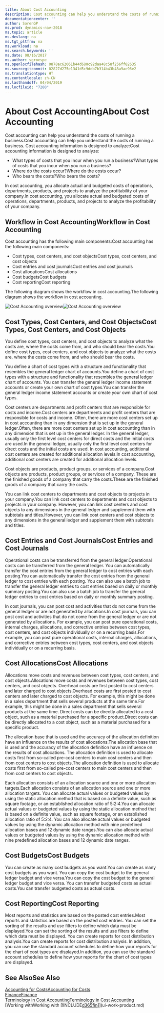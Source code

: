 ```yaml
---
title: About Cost Accounting
description: Cost accounting can help you understand the costs of running a business.
documentationcenter: ''
author: SorenGP
ms.prod: dynamics-nav-2018
ms.topic: article
ms.devlang: na
ms.tgt_pltfrm: na
ms.workload: na
ms.search.keywords: ''
ms.date: 08/16/2017
ms.author: sgroespe
ms.openlocfilehash: 0878ac62061b44d680c92daa48c58f256ff82635
ms.sourcegitcommit: 02827d275e1341d5c9ddb7b314b43b48a9ac96e2
ms.translationtype: HT
ms.contentlocale: zh-CN
ms.lasthandoff: 04/04/2019
ms.locfileid: "7280"
---
```

# <a name="about-cost-accounting"></a><span data-ttu-id="71a46-103">About Cost Accounting</span><span class="sxs-lookup"><span data-stu-id="71a46-103">About Cost Accounting</span></span>
<span data-ttu-id="71a46-104">Cost accounting can help you understand the costs of running a business.</span><span class="sxs-lookup"><span data-stu-id="71a46-104">Cost accounting can help you understand the costs of running a business.</span></span> <span data-ttu-id="71a46-105">Cost accounting information is designed to analyze:</span><span class="sxs-lookup"><span data-stu-id="71a46-105">Cost accounting information is designed to analyze:</span></span>  

-   <span data-ttu-id="71a46-106">What types of costs that you incur when you run a business?</span><span class="sxs-lookup"><span data-stu-id="71a46-106">What types of costs that you incur when you run a business?</span></span>  
-   <span data-ttu-id="71a46-107">Where do the costs occur?</span><span class="sxs-lookup"><span data-stu-id="71a46-107">Where do the costs occur?</span></span>  
-   <span data-ttu-id="71a46-108">Who bears the costs?</span><span class="sxs-lookup"><span data-stu-id="71a46-108">Who bears the costs?</span></span>  

<span data-ttu-id="71a46-109">In cost accounting, you allocate actual and budgeted costs of operations, departments, products, and projects to analyze the profitability of your company.</span><span class="sxs-lookup"><span data-stu-id="71a46-109">In cost accounting, you allocate actual and budgeted costs of operations, departments, products, and projects to analyze the profitability of your company.</span></span>  

## <a name="workflow-in-cost-accounting"></a><span data-ttu-id="71a46-110">Workflow in Cost Accounting</span><span class="sxs-lookup"><span data-stu-id="71a46-110">Workflow in Cost Accounting</span></span>  
<span data-ttu-id="71a46-111">Cost accounting has the following main components:</span><span class="sxs-lookup"><span data-stu-id="71a46-111">Cost accounting has the following main components:</span></span>  

-   <span data-ttu-id="71a46-112">Cost types, cost centers, and cost objects</span><span class="sxs-lookup"><span data-stu-id="71a46-112">Cost types, cost centers, and cost objects</span></span>  
-   <span data-ttu-id="71a46-113">Cost entries and cost journals</span><span class="sxs-lookup"><span data-stu-id="71a46-113">Cost entries and cost journals</span></span>  
-   <span data-ttu-id="71a46-114">Cost allocations</span><span class="sxs-lookup"><span data-stu-id="71a46-114">Cost allocations</span></span>  
-   <span data-ttu-id="71a46-115">Cost budgets</span><span class="sxs-lookup"><span data-stu-id="71a46-115">Cost budgets</span></span>
-   <span data-ttu-id="71a46-116">Cost reporting</span><span class="sxs-lookup"><span data-stu-id="71a46-116">Cost reporting</span></span>  

<span data-ttu-id="71a46-117">The following diagram shows the workflow in cost accounting.</span><span class="sxs-lookup"><span data-stu-id="71a46-117">The following diagram shows the workflow in cost accounting.</span></span>  

<span data-ttu-id="71a46-118">![Cost Accounting overview](media/costaccountingoverview.png "CostAccountingOverview")</span><span class="sxs-lookup"><span data-stu-id="71a46-118">![Cost Accounting overview](media/costaccountingoverview.png "CostAccountingOverview")</span></span>  

## <a name="cost-types-cost-centers-and-cost-objects"></a><span data-ttu-id="71a46-119">Cost Types, Cost Centers, and Cost Objects</span><span class="sxs-lookup"><span data-stu-id="71a46-119">Cost Types, Cost Centers, and Cost Objects</span></span>  
<span data-ttu-id="71a46-120">You define cost types, cost centers, and cost objects to analyze what the costs are, where the costs come from, and who should bear the costs.</span><span class="sxs-lookup"><span data-stu-id="71a46-120">You define cost types, cost centers, and cost objects to analyze what the costs are, where the costs come from, and who should bear the costs.</span></span>  

<span data-ttu-id="71a46-121">You define a chart of cost types with a structure and functionality that resembles the general ledger chart of accounts.</span><span class="sxs-lookup"><span data-stu-id="71a46-121">You define a chart of cost types with a structure and functionality that resembles the general ledger chart of accounts.</span></span> <span data-ttu-id="71a46-122">You can transfer the general ledger income statement accounts or create your own chart of cost types.</span><span class="sxs-lookup"><span data-stu-id="71a46-122">You can transfer the general ledger income statement accounts or create your own chart of cost types.</span></span>  

<span data-ttu-id="71a46-123">Cost centers are departments and profit centers that are responsible for costs and income.</span><span class="sxs-lookup"><span data-stu-id="71a46-123">Cost centers are departments and profit centers that are responsible for costs and income.</span></span> <span data-ttu-id="71a46-124">Often, there are more cost centers set up in cost accounting than in any dimension that is set up in the general ledger.</span><span class="sxs-lookup"><span data-stu-id="71a46-124">Often, there are more cost centers set up in cost accounting than in any dimension that is set up in the general ledger.</span></span> <span data-ttu-id="71a46-125">In the general ledger, usually only the first level cost centers for direct costs and the initial costs are used.</span><span class="sxs-lookup"><span data-stu-id="71a46-125">In the general ledger, usually only the first level cost centers for direct costs and the initial costs are used.</span></span> <span data-ttu-id="71a46-126">In cost accounting, additional cost centers are created for additional allocation levels.</span><span class="sxs-lookup"><span data-stu-id="71a46-126">In cost accounting, additional cost centers are created for additional allocation levels.</span></span>  

<span data-ttu-id="71a46-127">Cost objects are products, product groups, or services of a company.</span><span class="sxs-lookup"><span data-stu-id="71a46-127">Cost objects are products, product groups, or services of a company.</span></span> <span data-ttu-id="71a46-128">These are the finished goods of a company that carry the costs.</span><span class="sxs-lookup"><span data-stu-id="71a46-128">These are the finished goods of a company that carry the costs.</span></span>  

<span data-ttu-id="71a46-129">You can link cost centers to departments and cost objects to projects in your company.</span><span class="sxs-lookup"><span data-stu-id="71a46-129">You can link cost centers to departments and cost objects to projects in your company.</span></span> <span data-ttu-id="71a46-130">However, you can link cost centers and cost objects to any dimensions in the general ledger and supplement them with subtotals and titles.</span><span class="sxs-lookup"><span data-stu-id="71a46-130">However, you can link cost centers and cost objects to any dimensions in the general ledger and supplement them with subtotals and titles.</span></span>  

## <a name="cost-entries-and-cost-journals"></a><span data-ttu-id="71a46-131">Cost Entries and Cost Journals</span><span class="sxs-lookup"><span data-stu-id="71a46-131">Cost Entries and Cost Journals</span></span>  
<span data-ttu-id="71a46-132">Operational costs can be transferred from the general ledger.</span><span class="sxs-lookup"><span data-stu-id="71a46-132">Operational costs can be transferred from the general ledger.</span></span> <span data-ttu-id="71a46-133">You can automatically transfer the cost entries from the general ledger to cost entries with each posting.</span><span class="sxs-lookup"><span data-stu-id="71a46-133">You can automatically transfer the cost entries from the general ledger to cost entries with each posting.</span></span> <span data-ttu-id="71a46-134">You can also use a batch job to transfer the general ledger entries to cost entries based on daily or monthly summary posting.</span><span class="sxs-lookup"><span data-stu-id="71a46-134">You can also use a batch job to transfer the general ledger entries to cost entries based on daily or monthly summary posting.</span></span>  

<span data-ttu-id="71a46-135">In cost journals, you can post cost and activities that do not come from the general ledger or are not generated by allocations.</span><span class="sxs-lookup"><span data-stu-id="71a46-135">In cost journals, you can post cost and activities that do not come from the general ledger or are not generated by allocations.</span></span> <span data-ttu-id="71a46-136">For example, you can post pure operational costs, internal charges, allocations, and corrective entries between cost types, cost centers, and cost objects individually or on a recurring basis.</span><span class="sxs-lookup"><span data-stu-id="71a46-136">For example, you can post pure operational costs, internal charges, allocations, and corrective entries between cost types, cost centers, and cost objects individually or on a recurring basis.</span></span>  

## <a name="cost-allocations"></a><span data-ttu-id="71a46-137">Cost Allocations</span><span class="sxs-lookup"><span data-stu-id="71a46-137">Cost Allocations</span></span>  
<span data-ttu-id="71a46-138">Allocations move costs and revenues between cost types, cost centers, and cost objects.</span><span class="sxs-lookup"><span data-stu-id="71a46-138">Allocations move costs and revenues between cost types, cost centers, and cost objects.</span></span> <span data-ttu-id="71a46-139">Overhead costs are first posted to cost centers and later charged to cost objects.</span><span class="sxs-lookup"><span data-stu-id="71a46-139">Overhead costs are first posted to cost centers and later charged to cost objects.</span></span> <span data-ttu-id="71a46-140">For example, this might be done in a sales department that sells several products at the same time.</span><span class="sxs-lookup"><span data-stu-id="71a46-140">For example, this might be done in a sales department that sells several products at the same time.</span></span> <span data-ttu-id="71a46-141">Direct costs can be directly allocated to a cost object, such as a material purchased for a specific product.</span><span class="sxs-lookup"><span data-stu-id="71a46-141">Direct costs can be directly allocated to a cost object, such as a material purchased for a specific product.</span></span>  

<span data-ttu-id="71a46-142">The allocation base that is used and the accuracy of the allocation definition have an influence on the results of cost allocations.</span><span class="sxs-lookup"><span data-stu-id="71a46-142">The allocation base that is used and the accuracy of the allocation definition have an influence on the results of cost allocations.</span></span> <span data-ttu-id="71a46-143">The allocation definition is used to allocate costs first from so-called pre-cost centers to main cost centers and then from cost centers to cost objects.</span><span class="sxs-lookup"><span data-stu-id="71a46-143">The allocation definition is used to allocate costs first from so-called pre-cost centers to main cost centers and then from cost centers to cost objects.</span></span>  

<span data-ttu-id="71a46-144">Each allocation consists of an allocation source and one or more allocation targets.</span><span class="sxs-lookup"><span data-stu-id="71a46-144">Each allocation consists of an allocation source and one or more allocation targets.</span></span> <span data-ttu-id="71a46-145">You can allocate actual values or budgeted values by using the static allocation method that is based on a definite value, such as square footage, or an established allocation ratio of 5:2:4.</span><span class="sxs-lookup"><span data-stu-id="71a46-145">You can allocate actual values or budgeted values by using the static allocation method that is based on a definite value, such as square footage, or an established allocation ratio of 5:2:4.</span></span> <span data-ttu-id="71a46-146">You can also allocate actual values or budgeted values by using the dynamic allocation method with nine predefined allocation bases and 12 dynamic date ranges.</span><span class="sxs-lookup"><span data-stu-id="71a46-146">You can also allocate actual values or budgeted values by using the dynamic allocation method with nine predefined allocation bases and 12 dynamic date ranges.</span></span>  

## <a name="cost-budgets"></a><span data-ttu-id="71a46-147">Cost Budgets</span><span class="sxs-lookup"><span data-stu-id="71a46-147">Cost Budgets</span></span>  
<span data-ttu-id="71a46-148">You can create as many cost budgets as you want.</span><span class="sxs-lookup"><span data-stu-id="71a46-148">You can create as many cost budgets as you want.</span></span> <span data-ttu-id="71a46-149">You can copy the cost budget to the general ledger budget and vice versa.</span><span class="sxs-lookup"><span data-stu-id="71a46-149">You can copy the cost budget to the general ledger budget and vice versa.</span></span> <span data-ttu-id="71a46-150">You can transfer budgeted costs as actual costs.</span><span class="sxs-lookup"><span data-stu-id="71a46-150">You can transfer budgeted costs as actual costs.</span></span>  

## <a name="cost-reporting"></a><span data-ttu-id="71a46-151">Cost Reporting</span><span class="sxs-lookup"><span data-stu-id="71a46-151">Cost Reporting</span></span>  
<span data-ttu-id="71a46-152">Most reports and statistics are based on the posted cost entries.</span><span class="sxs-lookup"><span data-stu-id="71a46-152">Most reports and statistics are based on the posted cost entries.</span></span> <span data-ttu-id="71a46-153">You can set the sorting of the results and use filters to define which data must be displayed.</span><span class="sxs-lookup"><span data-stu-id="71a46-153">You can set the sorting of the results and use filters to define which data must be displayed.</span></span> <span data-ttu-id="71a46-154">You can create reports for cost distribution analysis.</span><span class="sxs-lookup"><span data-stu-id="71a46-154">You can create reports for cost distribution analysis.</span></span> <span data-ttu-id="71a46-155">In addition, you can use the standard account schedules to define how your reports for the chart of cost types are displayed.</span><span class="sxs-lookup"><span data-stu-id="71a46-155">In addition, you can use the standard account schedules to define how your reports for the chart of cost types are displayed.</span></span>  

## <a name="see-also"></a><span data-ttu-id="71a46-156">See Also</span><span class="sxs-lookup"><span data-stu-id="71a46-156">See Also</span></span>  
 [<span data-ttu-id="71a46-157">Accounting for Costs</span><span class="sxs-lookup"><span data-stu-id="71a46-157">Accounting for Costs</span></span>](finance-manage-cost-accounting.md)  
 [<span data-ttu-id="71a46-158">Finance</span><span class="sxs-lookup"><span data-stu-id="71a46-158">Finance</span></span>](finance.md)   
 [<span data-ttu-id="71a46-159">Terminology in Cost Accounting</span><span class="sxs-lookup"><span data-stu-id="71a46-159">Terminology in Cost Accounting</span></span>](finance-terminology-in-cost-accounting.md)  
 [<span data-ttu-id="71a46-160">Working with</span><span class="sxs-lookup"><span data-stu-id="71a46-160">Working with</span></span> [!INCLUDE[d365fin](includes/d365fin_md.md)]](ui-work-product.md)
